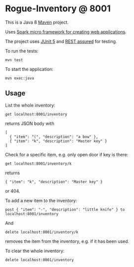 # Rogue-Inventory @ 8001

This is a Java 8 [Maven](https://maven.apache.org/) project.

Uses [Spark micro framework for creating web applications](https://sparkjava.com/).

The project uses [JUnit 5](https://junit.org/junit5/) and [REST assured](http://rest-assured.io/) for testing.

To run the tests:

    mvn test

To start the application:

    mvn exec:java

## Usage

List the whole inventory:

    get localhost:8001/inventory

returns JSON body with

    [
      { "item": "(", "description": "a bow" },
      { "item": "k", "description": "Master key" }
    ]

Check for a specific item, e.g. only open door if key is there:

    get localhost:8001/inventory/k

returns

    { "item": "k", "description": "Master key" }

or 404.

To add a new item to the inventory:

    post { "item": "-", "description": "little knife" } to localhost:8001/inventory

And

    delete localhost:8001/inventory/k

removes the item from the inventory, e.g. if it has been used.

To clear the whole inventory:

    delete localhost:8001/inventory
